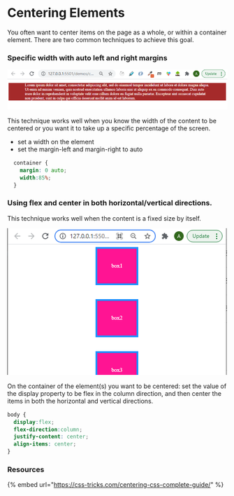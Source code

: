 # Centering Elements

You often want to center items on the page as a whole, or within a container element. There are two common techniques to achieve this goal.

### Specific width with auto left and right margins

![](<../../.gitbook/assets/image (45).png>)

This technique works well when you know the width of the content to be centered or you want it to take up a specific percentage of the screen.

* set a width on the element
* set the margin-left and margin-right to auto

```css
  container {
    margin: 0 auto;
    width:85%;
  }
```

### Using flex and center in both horizontal/vertical directions.

This technique works well when the content is a fixed size by itself.

![](<../../.gitbook/assets/image (257).png>)

On the container of the element(s) you want to be centered: set the value of the display property to be flex in the column direction, and then center the items in both the horizontal and vertical directions.

```css
body {
  display:flex;
  flex-direction:column;
  justify-content: center;
  align-items: center;
}
```

### Resources

{% embed url="https://css-tricks.com/centering-css-complete-guide/" %}
